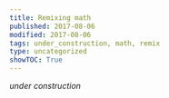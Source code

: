 ```yaml
---
title: Remixing math
published: 2017-08-06
modified: 2017-08-06
tags: under_construction, math, remix
type: uncategorized
showTOC: True
---
```




*under construction*



